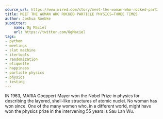 ```yaml
---
source_url: https://www.wired.com/story/meet-the-woman-who-rocked-particle-physicsthree-times/
title: MEET THE WOMAN WHO ROCKED PARTICLE PHYSICS—THREE TIMES
author: Joshua Roebke
submitter:
    name: Og Maciel
    url: https://twitter.com/OgMaciel
tags:
- python
- meetings
- slot machine
- itertools
- randomization
- etiquette
- happiness
- particle physics
- physics
- testing
---
```


IN 1963, MARIA Goeppert Mayer won the Nobel Prize in physics for describing the layered, shell-like structures of atomic nuclei. No woman has won since. One of the many women who, in a different world, might have won the physics prize in the intervening 55 years is Sau Lan Wu.
